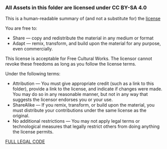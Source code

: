 ### All Assets in this folder are licensed under CC BY-SA 4.0

This is a human-readable summary of (and not a substitute for) the [license](https://creativecommons.org/licenses/by-sa/4.0/legalcode)

You are free to:
* Share — copy and redistribute the material in any medium or format
* Adapt — remix, transform, and build upon the material for any purpose, even commercially.

This license is acceptable for Free Cultural Works.
The licensor cannot revoke these freedoms as long as you follow the license terms.

Under the following terms:
* Attribution — You must give appropriate credit (such as a link to this folder), provide a link to the license, and indicate if changes were made. You may do so in any reasonable manner, but not in any way that suggests the licensor endorses you or your use.
* ShareAlike — If you remix, transform, or build upon the material, you must distribute your contributions under the same license as the original.
* No additional restrictions — You may not apply legal terms or technological measures that legally restrict others from doing anything the license permits.


[FULL LEGAL CODE](https://creativecommons.org/licenses/by-sa/4.0/legalcode)
